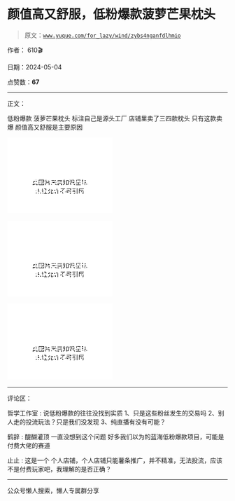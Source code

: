 # 颜值高又舒服，低粉爆款菠萝芒果枕头

> 原文：[`www.yuque.com/for_lazy/wind/zybs4nganfdlhmio`](https://www.yuque.com/for_lazy/wind/zybs4nganfdlhmio)

作者： 610🎬

日期：2024-05-04

点赞数：**67**

* * *

正文：

低粉爆款 菠萝芒果枕头 标注自己是源头工厂 店铺里卖了三四款枕头 只有这款卖爆 颜值高又舒服是主要原因

![](img/e8652a8387e0adc647230fcfff1c9ca7.png)

![](img/f8debed0bad96ac2139ca7af0db82939.png)

![](img/e58f9d7dc96aa6148a6590873bc2def5.png)

* * *

评论区：

哲学工作室 : 说低粉爆款的往往没找到实质 1、只是这些粉丝发生的交易吗 2、别人走的投流玩法？只是我们没发现 3、纯直播有没有可能？

鹤辞 : 醍醐灌顶 一直没想到这个问题 好多我们以为的蓝海低粉爆款项目，可能是付费大佬的赛道

止止 : 这是一个 个人店铺，个人店铺只能薯条推广，并不精准，无法投流，应该不是付费玩家吧，我理解的是否正确？

* * *

公众号懒人搜索，懒人专属群分享